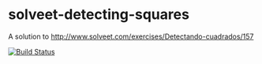 solveet-detecting-squares
=========================

A solution to http://www.solveet.com/exercises/Detectando-cuadrados/157

[![Build Status](https://api.travis-ci.org/ignasi35/solveet-detecting-squares.png)](https://travis-ci.org/ignasi35/solveet-detecting-squares)

